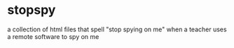 # stopspy
a collection of html files that spell "stop spying on me" when a teacher uses a remote software to spy on me
